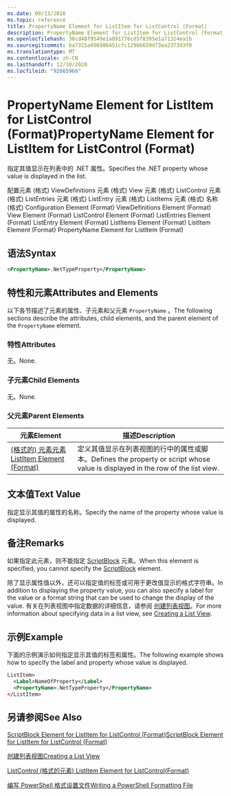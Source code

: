 ```yaml
---
ms.date: 09/13/2016
ms.topic: reference
title: PropertyName Element for ListItem for ListControl (Format)
description: PropertyName Element for ListItem for ListControl (Format)
ms.openlocfilehash: 30cd48f9549e1a091776cd5f8395e1a71314ea1b
ms.sourcegitcommit: ba7315a496986451cfc1296b659d73ea2373d3f0
ms.translationtype: MT
ms.contentlocale: zh-CN
ms.lasthandoff: 12/10/2020
ms.locfileid: "92665968"
---
```

# <a name="propertyname-element-for-listitem-for-listcontrol-format"></a><span data-ttu-id="a2044-103">PropertyName Element for ListItem for ListControl (Format)</span><span class="sxs-lookup"><span data-stu-id="a2044-103">PropertyName Element for ListItem for ListControl (Format)</span></span>

<span data-ttu-id="a2044-104">指定其值显示在列表中的 .NET 属性。</span><span class="sxs-lookup"><span data-stu-id="a2044-104">Specifies the .NET property whose value is displayed in the list.</span></span>

<span data-ttu-id="a2044-105">配置元素 (格式) ViewDefinitions 元素 (格式) View 元素 (格式) ListControl 元素 (格式) ListEntries 元素 (格式) ListEntry 元素 (格式) ListItems 元素 (格式) 名称 (格式) </span><span class="sxs-lookup"><span data-stu-id="a2044-105">Configuration Element (Format) ViewDefinitions Element (Format) View Element (Format) ListControl Element (Format) ListEntries Element (Format) ListEntry Element (Format) ListItems Element (Format) ListItem Element (Format) PropertyName Element for ListItem (Format)</span></span>

## <a name="syntax"></a><span data-ttu-id="a2044-106">语法</span><span class="sxs-lookup"><span data-stu-id="a2044-106">Syntax</span></span>

```xml
<PropertyName>.NetTypeProperty</PropertyName>
```

## <a name="attributes-and-elements"></a><span data-ttu-id="a2044-107">特性和元素</span><span class="sxs-lookup"><span data-stu-id="a2044-107">Attributes and Elements</span></span>

<span data-ttu-id="a2044-108">以下各节描述了元素的属性、子元素和父元素 `PropertyName` 。</span><span class="sxs-lookup"><span data-stu-id="a2044-108">The following sections describe the attributes, child elements, and the parent element of the `PropertyName` element.</span></span>

### <a name="attributes"></a><span data-ttu-id="a2044-109">特性</span><span class="sxs-lookup"><span data-stu-id="a2044-109">Attributes</span></span>

<span data-ttu-id="a2044-110">无。</span><span class="sxs-lookup"><span data-stu-id="a2044-110">None.</span></span>

### <a name="child-elements"></a><span data-ttu-id="a2044-111">子元素</span><span class="sxs-lookup"><span data-stu-id="a2044-111">Child Elements</span></span>

<span data-ttu-id="a2044-112">无。</span><span class="sxs-lookup"><span data-stu-id="a2044-112">None.</span></span>

### <a name="parent-elements"></a><span data-ttu-id="a2044-113">父元素</span><span class="sxs-lookup"><span data-stu-id="a2044-113">Parent Elements</span></span>

|<span data-ttu-id="a2044-114">元素</span><span class="sxs-lookup"><span data-stu-id="a2044-114">Element</span></span>|<span data-ttu-id="a2044-115">描述</span><span class="sxs-lookup"><span data-stu-id="a2044-115">Description</span></span>|
|-------------|-----------------|
|[<span data-ttu-id="a2044-116"> (格式的) 元素元素 </span><span class="sxs-lookup"><span data-stu-id="a2044-116">ListItem Element (Format)</span></span>](./listitem-element-for-listitems-for-listcontrol-format.md)|<span data-ttu-id="a2044-117">定义其值显示在列表视图的行中的属性或脚本。</span><span class="sxs-lookup"><span data-stu-id="a2044-117">Defines the property or script whose value is displayed in the row of the list view.</span></span>|

## <a name="text-value"></a><span data-ttu-id="a2044-118">文本值</span><span class="sxs-lookup"><span data-stu-id="a2044-118">Text Value</span></span>

<span data-ttu-id="a2044-119">指定显示其值的属性的名称。</span><span class="sxs-lookup"><span data-stu-id="a2044-119">Specify the name of the property whose value is displayed.</span></span>

## <a name="remarks"></a><span data-ttu-id="a2044-120">备注</span><span class="sxs-lookup"><span data-stu-id="a2044-120">Remarks</span></span>

<span data-ttu-id="a2044-121">如果指定此元素，则不能指定 [ScriptBlock](./scriptblock-element-for-listitem-for-listcontrol-format.md) 元素。</span><span class="sxs-lookup"><span data-stu-id="a2044-121">When this element is specified, you cannot specify the [ScriptBlock](./scriptblock-element-for-listitem-for-listcontrol-format.md) element.</span></span>

<span data-ttu-id="a2044-122">除了显示属性值以外，还可以指定值的标签或可用于更改值显示的格式字符串。</span><span class="sxs-lookup"><span data-stu-id="a2044-122">In addition to displaying the property value, you can also specify a label for the value or a format string that can be used to change the display of the value.</span></span> <span data-ttu-id="a2044-123">有关在列表视图中指定数据的详细信息，请参阅 [创建列表视图](./creating-a-list-view.md)。</span><span class="sxs-lookup"><span data-stu-id="a2044-123">For more information about specifying data in a list view, see [Creating a List View](./creating-a-list-view.md).</span></span>

## <a name="example"></a><span data-ttu-id="a2044-124">示例</span><span class="sxs-lookup"><span data-stu-id="a2044-124">Example</span></span>

<span data-ttu-id="a2044-125">下面的示例演示如何指定显示其值的标签和属性。</span><span class="sxs-lookup"><span data-stu-id="a2044-125">The following example shows how to specify the label and property whose value is displayed.</span></span>

```xml
ListItem>
  <Label>NameOfProperty</Label>
  <PropertyName>.NetTypeProperty</PropertyName>
</ListItem>

```

## <a name="see-also"></a><span data-ttu-id="a2044-126">另请参阅</span><span class="sxs-lookup"><span data-stu-id="a2044-126">See Also</span></span>

[<span data-ttu-id="a2044-127">ScriptBlock Element for ListItem for ListControl (Format)</span><span class="sxs-lookup"><span data-stu-id="a2044-127">ScriptBlock Element for ListItem for ListControl (Format)</span></span>](./scriptblock-element-for-listitem-for-listcontrol-format.md)

[<span data-ttu-id="a2044-128">创建列表视图</span><span class="sxs-lookup"><span data-stu-id="a2044-128">Creating a List View</span></span>](./creating-a-list-view.md)

[<span data-ttu-id="a2044-129">ListControl (格式的元素) </span><span class="sxs-lookup"><span data-stu-id="a2044-129">ListItem Element for ListControl(Format)</span></span>](./listitem-element-for-listitems-for-listcontrol-format.md)

[<span data-ttu-id="a2044-130">编写 PowerShell 格式设置文件</span><span class="sxs-lookup"><span data-stu-id="a2044-130">Writing a PowerShell Formatting File</span></span>](./writing-a-powershell-formatting-file.md)
